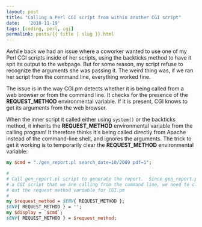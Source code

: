 ```yaml
---
layout: post
title: "Calling a Perl CGI script from within another CGI script"
date:   '2010-11-19'
tags: [coding, perl, cgi]
permalink: posts/{{ title | slug }}.html
---
```


Awhile back we had an issue where a coworker wanted to use one of my
Perl CGI scripts inside of her scripts, using the backticks method
to have it spit its output to the webpage.  But for some reason, my
script refuse to recognize the arguments she was passing it.  The
weird thing was, if we ran her script from the command line, everything
worked fine.

The issue is in the way CGI.pm detects whether it is being called from a
web browser or from the command line.  It checks for the presence
of the **REQUEST_METHOD** environmental variable.  If it is present,
CGI knows to get its arguments from the web browser.

<!-- more -->

When the inner script it called either using `system()` or the
backticks method, it inherits the **REQUEST_METHOD** environmental
variable from the
calling program!  It therefore thinks it's being called directly from
Apache instead of the command-line shell, and ignores the arguments.
The trick to get it working is to temporarily clear the **REQUEST_METHOD**
environmental variable:

~~~ perl
my $cmd = "./gen_report.pl search_date=10/2009 pdf=1";

#
# Call gen_report.pl script to generate the report.  Since gen_report.pl is
# a CGI script that we are calling from the command line, we need to clear
# out the request method variable for CGI.pm
#
my $request_method = $ENV{ REQUEST_METHOD };
$ENV{ REQUEST_METHOD } = '';
my $display = `$cmd`;
$ENV{ REQUEST_METHOD } = $request_method;
~~~

